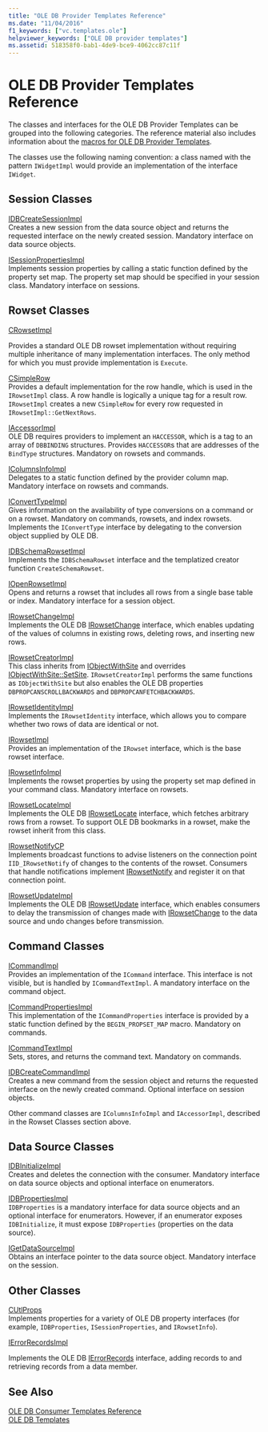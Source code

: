 ```yaml
---
title: "OLE DB Provider Templates Reference"
ms.date: "11/04/2016"
f1_keywords: ["vc.templates.ole"]
helpviewer_keywords: ["OLE DB provider templates"]
ms.assetid: 518358f0-bab1-4de9-bce9-4062cc87c11f
---
```

# OLE DB Provider Templates Reference

The classes and interfaces for the OLE DB Provider Templates can be grouped into the following categories. The reference material also includes information about the [macros for OLE DB Provider Templates](../../data/oledb/macros-for-ole-db-provider-templates.md).

The classes use the following naming convention: a class named with the pattern `IWidgetImpl` would provide an implementation of the interface `IWidget`.

## Session Classes

[IDBCreateSessionImpl](../../data/oledb/idbcreatesessionimpl-class.md)<br/>
Creates a new session from the data source object and returns the requested interface on the newly created session. Mandatory interface on data source objects.

[ISessionPropertiesImpl](../../data/oledb/isessionpropertiesimpl-class.md)<br/>
Implements session properties by calling a static function defined by the property set map. The property set map should be specified in your session class. Mandatory interface on sessions.

## Rowset Classes

[CRowsetImpl](../../data/oledb/crowsetimpl-class.md)

Provides a standard OLE DB rowset implementation without requiring multiple inheritance of many implementation interfaces. The only method for which you must provide implementation is `Execute`.

[CSimpleRow](../../data/oledb/csimplerow-class.md)<br/>
Provides a default implementation for the row handle, which is used in the `IRowsetImpl` class. A row handle is logically a unique tag for a result row. `IRowsetImpl` creates a new `CSimpleRow` for every row requested in `IRowsetImpl::GetNextRows`.

[IAccessorImpl](../../data/oledb/iaccessorimpl-class.md)<br/>
OLE DB requires providers to implement an `HACCESSOR`, which is a tag to an array of `DBBINDING` structures. Provides `HACCESSOR`s that are addresses of the `BindType` structures. Mandatory on rowsets and commands.

[IColumnsInfoImpl](../../data/oledb/icolumnsinfoimpl-class.md)<br/>
Delegates to a static function defined by the provider column map. Mandatory interface on rowsets and commands.

[IConvertTypeImpl](../../data/oledb/iconverttypeimpl-class.md)<br/>
Gives information on the availability of type conversions on a command or on a rowset. Mandatory on commands, rowsets, and index rowsets. Implements the `IConvertType` interface by delegating to the conversion object supplied by OLE DB.

[IDBSchemaRowsetImpl](../../data/oledb/idbschemarowsetimpl-class.md)<br/>
Implements the `IDBSchemaRowset` interface and the templatized creator function `CreateSchemaRowset`.

[IOpenRowsetImpl](../../data/oledb/iopenrowsetimpl-class.md)<br/>
Opens and returns a rowset that includes all rows from a single base table or index. Mandatory interface for a session object.

[IRowsetChangeImpl](../../data/oledb/irowsetchangeimpl-class.md)<br/>
Implements the OLE DB [IRowsetChange](https://docs.microsoft.com/previous-versions/windows/desktop/ms715790(v=vs.85)) interface, which enables updating of the values of columns in existing rows, deleting rows, and inserting new rows.

[IRowsetCreatorImpl](../../data/oledb/irowsetcreatorimpl-class.md)<br/>
This class inherits from [IObjectWithSite](/windows/desktop/api/ocidl/nn-ocidl-iobjectwithsite) and overrides [IObjectWithSite::SetSite](/windows/desktop/api/ocidl/nf-ocidl-iobjectwithsite-setsite). `IRowsetCreatorImpl` performs the same functions as `IObjectWithSite` but also enables the OLE DB properties `DBPROPCANSCROLLBACKWARDS` and `DBPROPCANFETCHBACKWARDS`.

[IRowsetIdentityImpl](../../data/oledb/irowsetidentityimpl-class.md)<br/>
Implements the `IRowsetIdentity` interface, which allows you to compare whether two rows of data are identical or not.

[IRowsetImpl](../../data/oledb/irowsetimpl-class.md)<br/>
Provides an implementation of the `IRowset` interface, which is the base rowset interface.

[IRowsetInfoImpl](../../data/oledb/irowsetinfoimpl-class.md)<br/>
Implements the rowset properties by using the property set map defined in your command class. Mandatory interface on rowsets.

[IRowsetLocateImpl](../../data/oledb/irowsetlocateimpl-class.md)<br/>
Implements the OLE DB [IRowsetLocate](https://docs.microsoft.com/previous-versions/windows/desktop/ms721190(v=vs.85)) interface, which fetches arbitrary rows from a rowset. To support OLE DB bookmarks in a rowset, make the rowset inherit from this class.

[IRowsetNotifyCP](../../data/oledb/irowsetnotifycp-class.md)<br/>
Implements broadcast functions to advise listeners on the connection point `IID_IRowsetNotify` of changes to the contents of the rowset. Consumers that handle notifications implement [IRowsetNotify](https://docs.microsoft.com/previous-versions/windows/desktop/ms712959(v=vs.85)) and register it on that connection point.

[IRowsetUpdateImpl](../../data/oledb/irowsetupdateimpl-class.md)<br/>
Implements the OLE DB [IRowsetUpdate](https://docs.microsoft.com/previous-versions/windows/desktop/ms714401(v=vs.85)) interface, which enables consumers to delay the transmission of changes made with [IRowsetChange](https://docs.microsoft.com/previous-versions/windows/desktop/ms715790(v=vs.85)) to the data source and undo changes before transmission.

## Command Classes

[ICommandImpl](../../data/oledb/icommandimpl-class.md)<br/>
Provides an implementation of the `ICommand` interface. This interface is not visible, but is handled by `ICommandTextImpl`. A mandatory interface on the command object.

[ICommandPropertiesImpl](../../data/oledb/icommandpropertiesimpl-class.md)<br/>
This implementation of the `ICommandProperties` interface is provided by a static function defined by the `BEGIN_PROPSET_MAP` macro. Mandatory on commands.

[ICommandTextImpl](../../data/oledb/icommandtextimpl-class.md)<br/>
Sets, stores, and returns the command text. Mandatory on commands.

[IDBCreateCommandImpl](../../data/oledb/idbcreatecommandimpl-class.md)<br/>
Creates a new command from the session object and returns the requested interface on the newly created command. Optional interface on session objects.

Other command classes are `IColumnsInfoImpl` and `IAccessorImpl`, described in the Rowset Classes section above.

## Data Source Classes

[IDBInitializeImpl](../../data/oledb/idbinitializeimpl-class.md)<br/>
Creates and deletes the connection with the consumer. Mandatory interface on data source objects and optional interface on enumerators.

[IDBPropertiesImpl](../../data/oledb/idbpropertiesimpl-class.md)<br/>
`IDBProperties` is a mandatory interface for data source objects and an optional interface for enumerators. However, if an enumerator exposes `IDBInitialize`, it must expose `IDBProperties` (properties on the data source).

[IGetDataSourceImpl](../../data/oledb/igetdatasourceimpl-class.md)<br/>
Obtains an interface pointer to the data source object. Mandatory interface on the session.

## Other Classes

[CUtlProps](../../data/oledb/cutlprops-class.md)<br/>
Implements properties for a variety of OLE DB property interfaces (for example, `IDBProperties`, `ISessionProperties`, and `IRowsetInfo`).

[IErrorRecordsImpl](../../data/oledb/ierrorrecordsimpl-class.md)

Implements the OLE DB [IErrorRecords](https://docs.microsoft.com/previous-versions/windows/desktop/ms718112(v=vs.85)) interface, adding records to and retrieving records from a data member.

## See Also

[OLE DB Consumer Templates Reference](../../data/oledb/ole-db-consumer-templates-reference.md)<br/>
[OLE DB Templates](../../data/oledb/ole-db-templates.md)